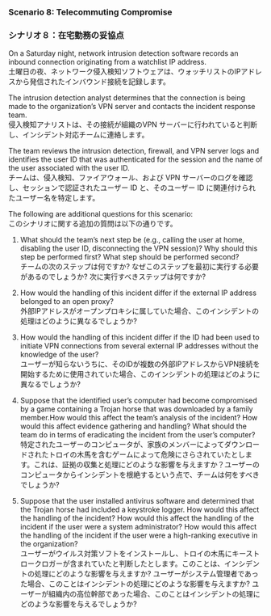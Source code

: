 ### Scenario 8: Telecommuting Compromise
### シナリオ８：在宅勤務の妥協点

On a Saturday night, network intrusion detection software records an inbound connection originating from a watchlist IP address.  
土曜日の夜、ネットワーク侵入検知ソフトウェアは、ウォッチリストのIPアドレスから発信されたインバウンド接続を記録します。  

The intrusion detection analyst determines that the connection is being made to the organization’s VPN server and contacts the incident response team.  
侵入検知アナリストは、その接続が組織のVPN サーバーに行われていると判断し、インシデント対応チームに連絡します。  

The team reviews the intrusion detection, firewall, and VPN server logs and identifies the user ID that was authenticated for the session and the name of the user associated with the user ID.  
チームは、侵入検知、ファイアウォール、および VPN サーバーのログを確認し、セッションで認証されたユーザー ID と、そのユーザー ID に関連付けられたユーザー名を特定します。  

The following are additional questions for this scenario:  
このシナリオに関する追加の質問は以下の通りです。

1. What should the team’s next step be (e.g., calling the user at home, disabling the user ID, disconnecting the VPN session)? Why should this step be performed first? What step should be performed second?  
チームの次のステップは何ですか? なぜこのステップを最初に実行する必要があるのでしょうか? 次に実行すべきステップは何ですか?

2. How would the handling of this incident differ if the external IP address belonged to an open proxy?  
外部IPアドレスがオープンプロキシに属していた場合、このインシデントの処理はどのように異なるでしょうか?

3. How would the handling of this incident differ if the ID had been used to initiate VPN connections from several external IP addresses without the knowledge of the user?  
ユーザーが知らないうちに、そのIDが複数の外部IPアドレスからVPN接続を開始するために使用されていた場合、このインシデントの処理はどのように異なるでしょうか?

4. Suppose that the identified user’s computer had become compromised by a game containing a Trojan horse that was downloaded by a family member.How would this affect the team’s analysis of the incident? How would this affect evidence gathering and handling? What should the team do in terms of eradicating the incident from the user’s computer?  
特定されたユーザーのコンピュータが、家族のメンバーによってダウンロードされたトロイの木馬を含むゲームによって危険にさらされていたとします。これは、証拠の収集と処理にどのような影響を与えますか？ユーザーのコンピュータからインシデントを根絶するという点で、チームは何をすべきでしょうか?   

5. Suppose that the user installed antivirus software and determined that the Trojan horse had included a keystroke logger. How would this affect the handling of the incident? How would this affect the handling of the incident if the user were a system administrator? How would this affect the handling of the incident if the user were a high-ranking executive in the organization?  
ユーザーがウイルス対策ソフトをインストールし、トロイの木馬にキーストロークロガーが含まれていたと判断したとします。このことは、インシデントの処理にどのような影響を与えますか? ユーザーがシステム管理者であった場合、このことはインシデントの処理にどのような影響を与えますか? ユーザーが組織内の高位幹部であった場合、このことはインシデントの処理にどのような影響を与えるでしょうか?